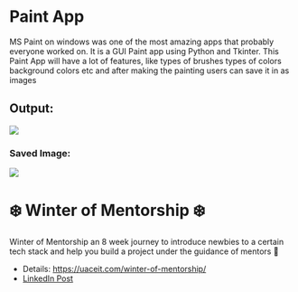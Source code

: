 # Paint App
MS Paint on windows was one of the most amazing apps that probably everyone worked on. It is a GUI Paint app using Python and Tkinter. This Paint App will have a lot of features, like types of brushes types of colors background colors etc and after making the painting users can save it in as images
<!--
## Installation :
1) Python 3
2) Tikinter     ```pip install tkinter```
3) PIL      ```pip install Image```
-->
## Output:
<img src="https://i.imgur.com/kfeiX3x.gif">

### Saved Image:
<img src="https://imgur.com/5hlGuSg.jpg">

# ❄️ Winter of Mentorship ❄️
Winter of Mentorship an 8 week journey to introduce newbies to a certain tech stack and help you build a project under the guidance of mentors 🧡
- Details: https://uaceit.com/winter-of-mentorship/
- [LinkedIn Post](https://www.linkedin.com/posts/uaceit-ace-at-your-own-pace_uaceit-is-launching-winter-of-mentorship-activity-6754299843046326272-GYZH/)
